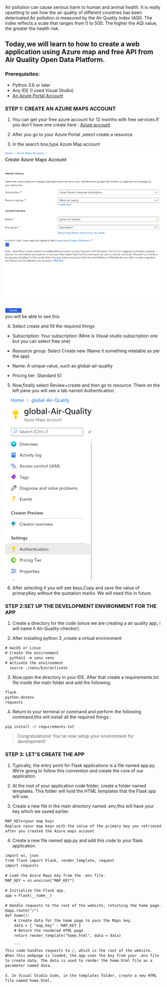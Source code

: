 
Air pollution can cause serious harm to human and animal health. It is really upsetting to see how the air quality of different countries has been deterioated.Air pollution is measured by the Air Quality Index (AQI). The index reflects a scale that ranges from 0 to 500. The higher the AQI value, the greater the health risk.


## Today,we will learn to how to create a web application using Azure map and free API from Air Quality Open Data Platform.


### Prerequisites:

* Python 3.6 or later
* Any IDE (I used Visual Studio)
* [An Azure Portal Account](https://azure.microsoft.com/en-in/free/search/?&ef_id=EAIaIQobChMIyoqGs-Hp7wIVTCUrCh2bhgOPEAAYASABEgKSYfD_BwE:G:s&OCID=AID2100054_SEM_EAIaIQobChMIyoqGs-Hp7wIVTCUrCh2bhgOPEAAYASABEgKSYfD_BwE:G:s)


### STEP 1: CREATE AN AZURE MAPS ACCOUNT

1. You can get your free azure account for 12 months with free services.If you don’t have one create here : [Azure account](https://azure.microsoft.com/en-in/free/search/?&ef_id=EAIaIQobChMIyoqGs-Hp7wIVTCUrCh2bhgOPEAAYASABEgKSYfD_BwE:G:s&OCID=AID2100054_SEM_EAIaIQobChMIyoqGs-Hp7wIVTCUrCh2bhgOPEAAYASABEgKSYfD_BwE:G:s)

2. After you go to your Azure Portal ,select create a resource.

3. In the search box,type Azure Map account

![alt text](https://github.com/Kritika37/global-air-quality-with-Azure/blob/main/pictures/g1.png)
you will be able to see this

4. Select create and fill the required things

* Subscription: Your subscription (Mine is Visual studio subscription one but you can select free one)

* Resource group: Select Create new (Name it something relatable as per the app)

* Name: A unique value, such as global-air-quality

* Pricing tier: Standard S1

5. Now,finally select Review+create and then go to resource. There on the left pane you will see a tab named Authentication.

![alt text](https://github.com/Kritika37/global-air-quality-with-Azure/blob/main/pictures/g2.png)

6. After selecting it you will see keys,Copy and save the value of primaryKey without the quotation marks. We will need this in future.


### STEP 2:SET UP THE DEVELOPMENT ENVIRONMENT FOR THE APP

1. Create a directory for the code (since we are creating a air quality app, i will name it Air-Quality-checker).

2. After installing python 3 ,create a virtual environment

```
# macOS or Linux 
# Create the environment 
  python3 -m venv venv 
# Activate the environment 
  source ./venv/bin/activate

  ```

3. Now,open the directory in your IDE. After that create a requirements.txt file inside the main folder and add the following:

```
flask
python-dotenv
requests

```

4. Return to your terminal or command and perform the following command,this will install all the required things :

```
pip install -r requirements.txt
```

> Congratulations! You’ve now setup your environment for development!

### STEP 3: LET'S CREATE THE APP

1. Typically, the entry point for Flask applications is a file named app.py. We’re going to follow this convention and create the core of our application.

2. At the root of your application code folder, create a folder named templates. This folder will hold the HTML templates that the Flask app will use.

3.  Create a new file in the main directory named .env,this will have your key which we saved earlier.

```
MAP_KEY=<your map key>
Replace <your map key> with the value of the primary key you retrieved after you created the Azure maps account

```

4. Create a new file named app.py and add this code to your flask application. 

```
import os, json
from flask import Flask, render_template, request
import requests

# Load the Azure Maps key from the .env file.
MAP_KEY = os.environ["MAP_KEY"]

# Initialize the Flask app.
app = Flask(__name__)

# Handle requests to the root of the website, returning the home page.
@app.route("/")
def home():
    # Create data for the home page to pass the Maps key.
    data = { "map_key" : MAP_KEY }
    # Return the rendered HTML page
    return render_template("home.html", data = data)

    ```
This code handles requests to /, which is the root of the website. When this webpage is loaded, the app uses the key from your .env file to create data. The data is used to render the home.html file as a parameter named data.

5. In Visual Studio Code, in the templates folder, create a new HTML file named home.html.

```
<!doctype html>
<html>
<head>
    <title>Air quality tracker</title>
    <!-- Ensures that Internet Explorer and Microsoft Edge use the latest versions and that they don't emulate earlier versions. -->
    <meta http-equiv="x-ua-compatible" content="IE=Edge">
    <meta charset='utf-8'>
    <!-- Ensures that the webpage looks good on all screen sizes. -->
    <meta name="viewport" content="width=device-width, initial-scale=1, shrink-to-fit=no">
    <!-- Import the Azure Maps control. -->
    <link rel="stylesheet" href="https://atlas.microsoft.com/sdk/javascript/mapcontrol/2/atlas.min.css" type="text/css">
    <script src="https://atlas.microsoft.com/sdk/javascript/mapcontrol/2/atlas.min.js"></script>
    <style>
        html,
        body {
            margin: 0;
        }
        #myMap {
            height: 100vh;
            width: 100vw;
        }
    </style>
</head>
<body>
    <div id="myMap"></div>
    <script type="text/javascript">
        window.addEventListener("DOMContentLoaded", function () {
            // Pick a predefined location of the Microsoft headquarters.
            map_center = [-122.136866, 47.642472]

            // If the user grants permission when prompted, get the user's location.
            if (navigator.geolocation) {
                navigator.geolocation.getCurrentPosition(function (position) {
                    map_center = [position.coords.longitude, position.coords.latitude]
                })
            }

            // Create an instance of the map control by using the map key from the Flask app.
            var map = new atlas.Map('myMap', {
                authOptions: {
                    authType: 'subscriptionKey',
                    subscriptionKey: '{{ data.map_key }}'
                }
            });

            // When the map is ready, center the map on the user's location.
            map.events.add('ready', function () {
                map.setCamera({
                    center: map_center,
                    zoom: 5
                })
            })
        })
    </script>
</body>
</html>

```
This webpage renders a full-screen div element that has an ID of myMap. After the page is fully loaded, in the browser, the app requests the user's location. The app can get the user's location only if the user grants permission. 

6. Now we are ready to test our home page on localhost:5000 ,which is default port number for http requests in flask.

```
# Linux/macOS (server will automatically reload with every change)
export FLASK_ENV=development
Now you can just type this for running your server
flask run 

```

### STEP 4: SHOW AIR QUALITY DATA ON MAP

> This the most important part where we retrive the data in json format from the API and display on the map. Keep Patince we will get through this :)

1. To get the API Token

2. Go to the [Air Quality Open Data Platform](https://aqicn.org/data-platform/token/#/?azure-portal=true) token request page on the WAQI website.

3. Enter your email address and name.

4. Review and agree to the API usage terms of service.

5. Select Submit.

6. Check your email inbox for a confirmation message from the WAQI website. In the email message, select the Confirm your email address link.

7. After you confirm your email address, you’re redirected to a new webpage that displays your token. Copy and save your token.

The token is the WAQI API key value 

8. Now add these to our already created .env file

```
WAQI_API_KEY=<your waqi key>

Replace <your waqi key> with the value of your WAQI API key.

```

9. Now we need to load this WAQI API KEY in our app,so we need include this in app.py

```
# Load the World Air Quality Index key from the .env file.
WAQI_API_KEY = os.environ["WAQI_API_KEY"]
WAQI_API_URL = https://api.waqi.info/map/bounds/?latlng={},{},{},{}&token={}

this basically calls the api to get the air quality readings

```

10. Now open the home.html file in the templates folder for our app. And replace this code 

```
// When the map is ready, center the map on the user's location.
map.events.add('ready', function () {
    map.setCamera({
        center: map_center,
        zoom: 5
    })
})

```

with this

```
// When the map is ready, center the map on the user's location.
map.events.add('ready', function () {
    // Declare a data source for the AQI data.
    var datasource = new atlas.source.DataSource();
    map.sources.add(datasource);

    // Declare a function to update the AQI data.
    function updateAQIData(e) {
        // Get the current bounds on the screen.
        bounds = map.getCamera().bounds

        // Set the data source data to results of the AQI call.
        // This is a feature collection that contains the AQI measurements.
        fetch('./aqi?bounds=' + bounds)
            .then(res => {
                return res.json()
            }).then(response => {
                datasource.clear()
                datasource.setShapes(response)
            })
    }

    // Add a bubble layer.
    map.layers.add(new atlas.layer.BubbleLayer(datasource, null, {
        radius: 10,
        opacity: 0.5,
        strokeOpacity: 0,
        // Get the color from the color property.
        color: ['get', 'color']
    }));

    // Handle any events that change the bounds of the map.
    map.events.add('zoomend', updateAQIData)
    map.events.add('dragend', updateAQIData)
    map.events.add('pitchend', updateAQIData)

    map.setCamera({
        center: map_center,
        zoom: 5
    })
})

```

This data source is used to create a bubble/circle type that shows circles on a map. This get the color according to Air Quality index and represnet it on the map['get', 'color'] and tells the map to load the color from a property of the feature called color.


11. Now the final step for calling our API .It calls the API inside the Flask app that loads the AQI data from the API for a specific set of coordinates. The AQI data is then converted to a feature collection and returned as a JSON string. Then, the API can be called from the webpage.

12. open the app.py file.

Add the following code to the bottom of the file:

```
def get_color(aqi):
    # Convert the AQI value to a color.
    if aqi <= 50: return "#009966"
    if aqi <= 100: return "#ffde33"
    if aqi <= 150: return "#ff9933"
    if aqi <= 200: return "#cc0033"
    if aqi <= 300: return "#660099"
    return "#7e0023"

def load_aqi_data(lon1, lat1, lon2, lat2):
    # Load the air quality data.
    url = WAQI_API_URL.format(lat1, lon1, lat2, lon2, WAQI_API_KEY)
    aqi_data = requests.get(url)

    # Create a GeoJSON feature collection from the data.
    feature_collection = {
        "type" : "FeatureCollection",
        "features" : []
    }

    for value in aqi_data.json()["data"]:
        # Filter out empty values.
        if value["aqi"] != "-":
            feature_collection["features"].append({
                "type" : "Feature",
                "properties" : {
                    "color" : get_color(int(value["aqi"]))
                },
                "geometry" : {
                    "type":"Point",
                    "coordinates":[value['lon'], value['lat']]
                }
                })

    return feature_collection

@app.route("/aqi", methods = ["GET"])
def get_aqi():
    # Get the bounds from the request.
    bounds = request.args["bounds"].split(",")

    # Load the AQI data and create the GeoJSON for the specified bounds.
    return json.dumps(load_aqi_data(bounds[0], bounds[1], bounds[2], bounds[3]))

    ```

![alt text](https://github.com/Kritika37/global-air-quality-with-Azure/blob/main/pictures/output.png)


> After so much of hard work,here we go.Congratulations We’ve now successfully created a website that uses Azure map and an API to track the air qulaity globally.

Complete code: <https://github.com/Kritika37/global-air-quality-with-Azure>

Questions? Comments? Feel free to leave your feedback in the comments section or contact me directly at <https://www.linkedin.com/in/kritikasagar/>
